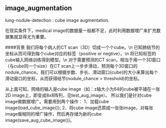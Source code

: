 ## image_augmentation
lung-nodule-detection : cube image augmentation.

在现实条件下，medical image的数据量一般都不足，此时利用数据增广来扩充数据集就显得尤为重要。

####背景
我们将每个病人的CT scan（3D）切成一个个cube。\n
已知肺结节的坐标从而可得到每个cube对应的标签（positive or negtive）。\n
将已知标签的cube输入网络训练得到模型。\n
对于需要预测的CT scan，相当于用一个3D窗口（与cube同一个size）在CT scan上一步步滑动，预测每个3D窗口的nodule_chance。我们可以根据步数、步长、滑动窗口(cube)的大小来算出每个滑动窗口的坐标，从而获得结节(nodule_chance > threshold)的坐标。

从上面可知，网络的输入是cube image（如：z轴大小为64的cube被平铺在一张2D image上，即变成8x8阵列，见test_aug_image）。
所以我们是针对cube image做数据增广。需要用到两个操作：
1、加载cube image(load_cube_image());
2、将cube image还原成一张张image，对每张image做相同的增广操作，然后再存储为新的cube image(save_aug_cube_image())。
